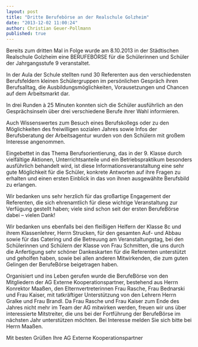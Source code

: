 ```yaml
---
layout: post
title: "Dritte Berufebörse an der Realschule Golzheim"
date: "2013-12-02 11:00:24"
author: Christian Geuer-Pollmann
published: true
---
```


Bereits zum dritten Mal in Folge wurde am 8.10.2013 in der Städtischen Realschule Golzheim eine BERUFEBÖRSE für die Schülerinnen und Schüler der Jahrgangsstufe 9 veranstaltet. 

In der Aula der Schule stellten rund 30 Referenten aus den verschiedensten Berufsfeldern kleinen Schülergruppen im persönlichen Gespräch ihren Berufsalltag, die Ausbildungsmöglichkeiten, Vorausetzungen und Chancen auf dem Arbeitsmarkt dar. 

In drei Runden à 25 Minuten konnten sich die Schüler ausführlich an den Gesprächsinseln über drei verschiedene Berufe ihrer Wahl informieren. 

Auch Wissenswertes zum Besuch eines Berufskollegs oder zu den Möglichkeiten des freiwilligen sozialen Jahres sowie Infos der Berufsberatung der Arbeitsagentur wurden von den Schülern mit großem Interesse angenommen. 

Eingebettet in das Thema Berufsorientierung, das in der 9. Klasse durch vielfältige Aktionen, Unterrichtsanteile und ein Betriebspraktikum besonders ausführlich behandelt wird, ist diese Informationsveranstaltung eine sehr gute Möglichkeit für die Schüler, konkrete Antworten auf ihre Fragen zu erhalten und einen ersten Einblick in das von ihnen ausgewählte Berufsbild zu erlangen. 

Wir bedanken uns sehr herzlich für das großartige Engagement der Referenten, die sich ehrenamtlich für diese wichtige Veranstaltung zur Verfügung gestellt haben; viele sind schon seit der ersten BerufeBörse dabei – vielen Dank!

Wir bedanken uns ebenfalls bei den fleißigen Helfern der Klasse 8c und ihrem Klassenlehrer, Herrn Strucken, für den gesamten Auf- und Abbau sowie für das Catering und die Betreuung am Veranstaltungstag, bei den Schülerinnen und Schülern der Klasse von Frau Schmitten, die uns durch die Anfertigung sehr schöner Dankeskarten für die Referenten unterstützt und geholfen haben, sowie bei allen anderen Mitwirkenden, die zum guten Gelingen der BerufeBörse beigetragen haben.

Organisiert und ins Leben gerufen wurde die BerufeBörse von den Mitgliedern der AG Externe Kooperationspartner, bestehend aus Herrn Konrektor Maaßen, den Elternvertreterinnen Frau Rasche, Frau Bednarski und Frau Kaiser, mit tatkräftiger Unterstützung von den Lehrern Herrn Gralke und Frau Brandl.
Da Frau Rasche und Frau Kaiser zum Ende des Jahres nicht mehr im Team der AG mitwirken werden, freuen wir uns über interessierte Mitstreiter, die uns bei der Fortführung der BerufeBörse im nächsten Jahr unterstützen möchten. Bei Interesse melden Sie sich bitte bei Herrn Maaßen.

Mit besten Grüßen
Ihre AG Externe Kooperationspartner 

<!--
<div class="container">
	<div class="row">
	  <div class="col-md-8"></div>
	  <div class="col-md-4"><img src="/pics/24015.jpg"></img></div>
	</div>
</div>
-->